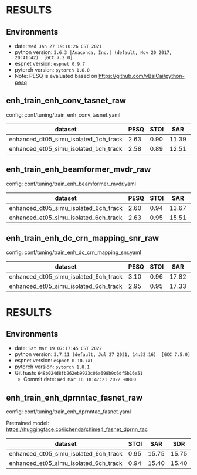 <!-- Generated by scripts/utils/show_enh_score.sh -->
<!-- These results are from the code before refactoring  -->
# RESULTS
## Environments
- date: `Wed Jan 27 19:10:26 CST 2021`
- python version: `3.6.3 |Anaconda, Inc.| (default, Nov 20 2017, 20:41:42)  [GCC 7.2.0]`
- espnet version: `espnet 0.9.7`
- pytorch version: `pytorch 1.6.0`
- Note: PESQ is evaluated based on https://github.com/vBaiCai/python-pesq


## enh_train_enh_conv_tasnet_raw

config: conf/tuning/train_enh_conv_tasnet.yaml

|dataset|PESQ|STOI|SAR|SDR|SIR|SI_SNR|
|---|---|---|---|---|---|---|
|enhanced_dt05_simu_isolated_1ch_track|2.63|0.90|11.39|11.39|0|10.17|
|enhanced_et05_simu_isolated_1ch_track|2.58|0.89|12.51|12.51|0|11.57|

## enh_train_enh_beamformer_mvdr_raw

config: conf/tuning/train_enh_beamformer_mvdr.yaml

|dataset|PESQ|STOI|SAR|SDR|SIR|SI_SNR|
|---|---|---|---|---|---|---|
|enhanced_dt05_simu_isolated_6ch_track|2.60|0.94|13.67|13.67|0|12.51|
|enhanced_et05_simu_isolated_6ch_track|2.63|0.95|15.51|15.51|0|14.65|

<!-- These results are from the code after refactoring  -->
## enh_train_enh_dc_crn_mapping_snr_raw

config: conf/tuning/train_enh_dc_crn_mapping_snr.yaml

|dataset|PESQ|STOI|SAR|SDR|SIR|SI_SNR|
|---|---|---|---|---|---|---|
|enhanced_dt05_simu_isolated_6ch_track|3.10|0.96|17.82|17.82|0.00|17.59|
|enhanced_et05_simu_isolated_6ch_track|2.95|0.95|17.33|17.33|0.00|17.04|

<!-- Generated by ./scripts/utils/show_enh_score.sh -->
# RESULTS
## Environments
- date: `Sat Mar 19 07:17:45 CST 2022`
- python version: `3.7.11 (default, Jul 27 2021, 14:32:16)  [GCC 7.5.0]`
- espnet version: `espnet 0.10.7a1`
- pytorch version: `pytorch 1.8.1`
- Git hash: `648b024d8fb262eb9923c06a698b9c6df5b16e51`
  - Commit date: `Wed Mar 16 18:47:21 2022 +0800`


## enh_train_enh_dprnntac_fasnet_raw

config: conf/tuning/train_enh_dprnntac_fasnet.yaml

Pretrained model: https://huggingface.co/lichenda/chime4_fasnet_dprnn_tac

|dataset|STOI|SAR|SDR|SIR|
|---|---|---|---|---|
|enhanced_dt05_simu_isolated_6ch_track|0.95|15.75|15.75|0.00|
|enhanced_et05_simu_isolated_6ch_track|0.94|15.40|15.40|0.00|

